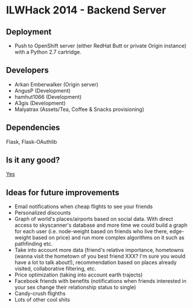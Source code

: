 ILWHack 2014 - Backend Server
=============================

Deployment
----------
- Push to OpenShift server (either RedHat Butt or private Origin instance) with a Python 2.7 cartridge.

Developers
----------
- Arkan Emberwalker (Origin server)
- AngusP (Development)
- hamhut1066 (Development)
- A3gis (Development)
- Malyatrax (Assets/Tea, Coffee & Snacks provisioning)


Dependencies
------------

Flask, Flask-OAuthlib

Is it any good?
---------------

[Yes](http://news.ycombinator.com/item?id=3067434)

Ideas for future improvements
-----------------------------
- Email notifications when cheap flights to see your friends
- Personalized discounts
- Graph of world's places/airports based on social data. With direct access to skyscanner's database and more time we could build a graph for each user (i.e. node-weight based on friends who live there, edge-weight based on price) and run more complex algorithms on it such as pathfinding etc.
- Take into account more data (friend's relative importance, hometowns (wanna visit the hometown of you best friend XXX? I'm sure you would have a lot to talk about!), recommendation based on places already visited, collaborative filtering, etc.
- Price optimization (taking into account earth trajects)
- Facebook friends with benefits (notifications when friends interested in your sex change their relationship status to single)
- Candy-crush flighths
- Lots of other cool shits
